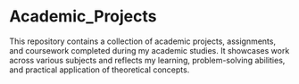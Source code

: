 # Academic_Projects
This repository contains a collection of academic projects, assignments, and coursework completed during my academic studies. It showcases work across various subjects and reflects my learning, problem-solving abilities, and practical application of theoretical concepts.
